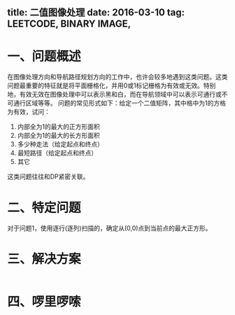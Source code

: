 title: 二值图像处理
date: 2016-03-10
tag: LEETCODE, BINARY IMAGE,
---

# 一、问题概述
在图像处理方向和导航路径规划方向的工作中，也许会较多地遇到这类问题。这类问题最重要的特征就是将平面栅格化，并用0或1标记栅格为有效或无效。特别地，有效无效在图像处理中可以表示黑和白，而在导航领域中可以表示可通行或不可通行区域等等。
问题的常见形式如下：给定一个二值矩阵，其中格中为1的方格为有效，试问：
1. 内部全为1的最大的正方形面积
2. 内部全为1的最大的长方形面积
3. 多少种走法（给定起点和终点）
4. 最短路径（给定起点和终点）
4. 其它

这类问题往往和DP紧密关联。

# 二、特定问题

对于问题1，使用逐行(逐列)扫描的，确定从(0,0)点到当前点的最大正方形。

# 三、解决方案

```

```

# 四、啰里啰嗦
